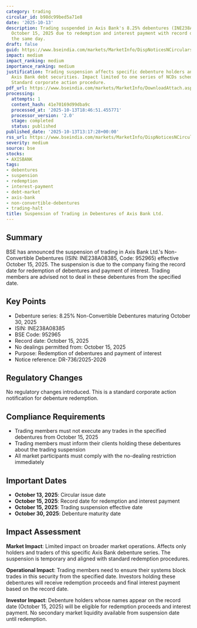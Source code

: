 ```yaml
---
category: trading
circular_id: b98dc99bed5a71e8
date: '2025-10-13'
description: Trading suspended in Axis Bank's 8.25% debentures (INE238A08385) from
  October 15, 2025 due to redemption and interest payment with record date set for
  the same day.
draft: false
guid: https://www.bseindia.com/markets/MarketInfo/DispNoticesNCirculars.aspx?Noticeid={FFFCC932-277C-4708-82C3-A540A339C5C5}&noticeno=20251013-22&dt=10/13/2025&icount=22&totcount=65&flag=0
impact: medium
impact_ranking: medium
importance_ranking: medium
justification: Trading suspension affects specific debenture holders and traders of
  Axis Bank debt securities. Impact limited to one series of NCDs scheduled for redemption.
  Standard corporate action procedure.
pdf_url: https://www.bseindia.com/markets/MarketInfo/DownloadAttach.aspx?id=20251013-22&attachedId=
processing:
  attempts: 1
  content_hash: 41e70169d99dba9c
  processed_at: '2025-10-13T18:46:51.455771'
  processor_version: '2.0'
  stage: completed
  status: published
published_date: '2025-10-13T13:17:28+00:00'
rss_url: https://www.bseindia.com/markets/MarketInfo/DispNoticesNCirculars.aspx?Noticeid={FFFCC932-277C-4708-82C3-A540A339C5C5}&noticeno=20251013-22&dt=10/13/2025&icount=22&totcount=65&flag=0
severity: medium
source: bse
stocks:
- AXISBANK
tags:
- debentures
- suspension
- redemption
- interest-payment
- debt-market
- axis-bank
- non-convertible-debentures
- trading-halt
title: Suspension of Trading in Debentures of Axis Bank Ltd.
---
```


## Summary

BSE has announced the suspension of trading in Axis Bank Ltd.'s Non-Convertible Debentures (ISIN: INE238A08385, Code: 952965) effective October 15, 2025. The suspension is due to the company fixing the record date for redemption of debentures and payment of interest. Trading members are advised not to deal in these debentures from the specified date.

## Key Points

- Debenture series: 8.25% Non-Convertible Debentures maturing October 30, 2025
- ISIN: INE238A08385
- BSE Code: 952965
- Record date: October 15, 2025
- No dealings permitted from: October 15, 2025
- Purpose: Redemption of debentures and payment of interest
- Notice reference: DR-736/2025-2026

## Regulatory Changes

No regulatory changes introduced. This is a standard corporate action notification for debenture redemption.

## Compliance Requirements

- Trading members must not execute any trades in the specified debentures from October 15, 2025
- Trading members must inform their clients holding these debentures about the trading suspension
- All market participants must comply with the no-dealing restriction immediately

## Important Dates

- **October 13, 2025**: Circular issue date
- **October 15, 2025**: Record date for redemption and interest payment
- **October 15, 2025**: Trading suspension effective date
- **October 30, 2025**: Debenture maturity date

## Impact Assessment

**Market Impact**: Limited impact on broader market operations. Affects only holders and traders of this specific Axis Bank debenture series. The suspension is temporary and aligned with standard redemption procedures.

**Operational Impact**: Trading members need to ensure their systems block trades in this security from the specified date. Investors holding these debentures will receive redemption proceeds and final interest payment based on the record date.

**Investor Impact**: Debenture holders whose names appear on the record date (October 15, 2025) will be eligible for redemption proceeds and interest payment. No secondary market liquidity available from suspension date until redemption.